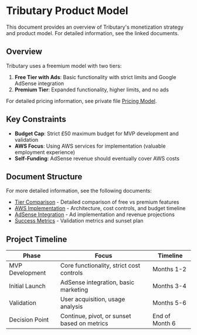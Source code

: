 # Tributary Product Model

This document provides an overview of Tributary's monetization strategy and product model. For detailed information, see the linked documents.

## Overview

Tributary uses a freemium model with two tiers:

1. **Free Tier with Ads**: Basic functionality with strict limits and Google AdSense integration
2. **Premium Tier**: Expanded functionality, higher limits, and no ads

For detailed pricing information, see private file [Pricing Model](pricing_model.md).

## Key Constraints

- **Budget Cap**: Strict £50 maximum budget for MVP development and validation
- **AWS Focus**: Using AWS services for implementation (valuable employment experience)
- **Self-Funding**: AdSense revenue should eventually cover AWS costs

## Document Structure

For more detailed information, see the following documents:

- [Tier Comparison](tier_comparison.md) - Detailed comparison of free vs premium features
- [AWS Implementation](aws_implementation.md) - Architecture, cost controls, and budget timeline
- [AdSense Integration](adsense_integration.md) - Ad implementation and revenue projections
- [Success Metrics](success_metrics.md) - Validation metrics and sunset plan

## Project Timeline

| Phase | Focus | Timeline |
|-------|-------|----------|
| MVP Development | Core functionality, strict cost controls | Months 1-2 |
| Initial Launch | AdSense integration, basic marketing | Months 3-4 |
| Validation | User acquisition, usage analysis | Months 5-6 |
| Decision Point | Continue, pivot, or sunset based on metrics | End of Month 6 |

